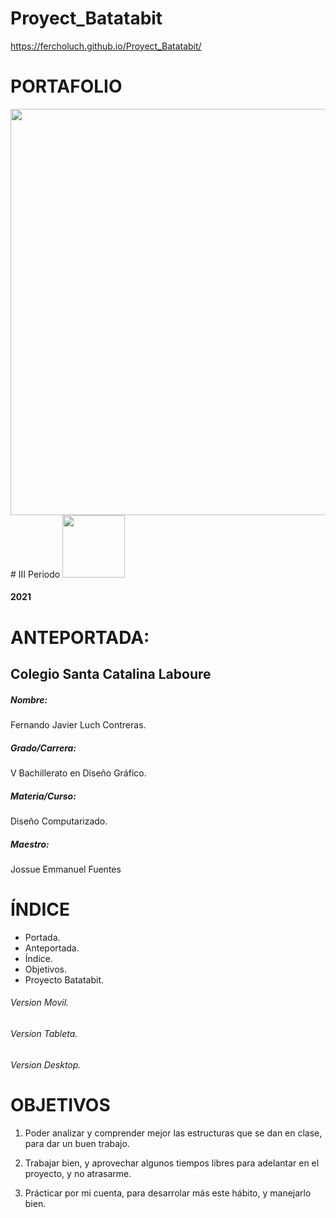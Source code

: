 # Proyect_Batatabit
https://fercholuch.github.io/Proyect_Batatabit/

# PORTAFOLIO
<img width="650px"  src="https://images.pexels.com/photos/1102797/pexels-photo-1102797.png?auto=compress&cs=tinysrgb&dpr=2&h=650&w=940">
# III Periodo
<img width="100" src="https://lh3.googleusercontent.com/IhskLcP6qp8A49jROdYlaK7XUpC_UucdQGvti1YhAk_Rflf4y_Bi96ZsTw6RjJFuJY6C8s0DwmYsT2A=w1600-h827">

#### 2021

# ANTEPORTADA:
## Colegio Santa Catalina Laboure
##### Nombre:
Fernando Javier Luch Contreras.
#####  Grado/Carrera:
V Bachillerato en Diseño Gráfico.
##### Materia/Curso:
Diseño Computarizado.
##### Maestro:
Jossue Emmanuel Fuentes

# ÍNDICE
- Portada.
- Anteportada.
- Índice.
- Objetivos.
- Proyecto Batatabit.
######  Version Movil.
###### Version Tableta.
###### Version Desktop.

# OBJETIVOS
1. Poder analizar y comprender mejor las estructuras que se dan en clase, para dar un buen trabajo.

2. Trabajar bien, y aprovechar algunos tiempos libres para adelantar en el proyecto, y no atrasarme.
3. Prácticar por mi cuenta, para desarrolar más este hábito, y manejarlo bien.
